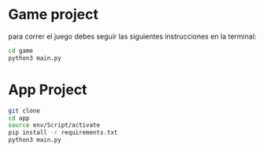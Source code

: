 # Game project

para correr el juego debes seguir las siguientes instrucciones en la terminal:

```sh
cd game 
python3 main.py
``` 


# App Project

```sh
git clone
cd app
source env/Script/activate
pip install -r requirements.txt
python3 main.py
``` 